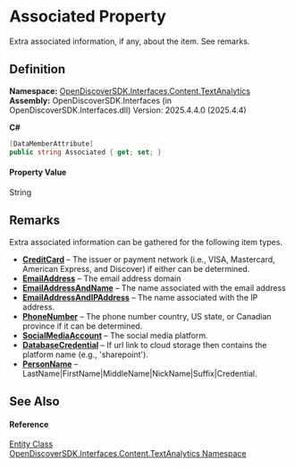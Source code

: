 # Associated Property


Extra associated information, if any, about the item. See remarks.



## Definition
**Namespace:** <a href="12331b25-bce3-6a9b-929b-46b5cf49471c">OpenDiscoverSDK.Interfaces.Content.TextAnalytics</a>  
**Assembly:** OpenDiscoverSDK.Interfaces (in OpenDiscoverSDK.Interfaces.dll) Version: 2025.4.4.0 (2025.4.4)

**C#**
``` C#
[DataMemberAttribute]
public string Associated { get; set; }
```



#### Property Value
String

## Remarks

Extra associated information can be gathered for the following item types. <ul><li><strong><a href="2caef568-f7bd-69fc-89c4-aa0d3e2c497b">CreditCard</a></strong> – The issuer or payment network (i.e., VISA, Mastercard, American Express, and Discover) if either can be determined.</li><li><strong><a href="2caef568-f7bd-69fc-89c4-aa0d3e2c497b">EmailAddress</a></strong> – The email address domain</li><li><strong><a href="2caef568-f7bd-69fc-89c4-aa0d3e2c497b">EmailAddressAndName</a></strong> – The name associated with the email address</li><li><strong><a href="2caef568-f7bd-69fc-89c4-aa0d3e2c497b">EmailAddressAndIPAddress</a></strong> – The name associated with the IP address.</li><li><strong><a href="2caef568-f7bd-69fc-89c4-aa0d3e2c497b">PhoneNumber</a></strong> – The phone number country, US state, or Canadian province if it can be determined.</li><li><strong><a href="2caef568-f7bd-69fc-89c4-aa0d3e2c497b">SocialMediaAccount</a></strong> – The social media platform.</li><li><strong><a href="2caef568-f7bd-69fc-89c4-aa0d3e2c497b">DatabaseCredential</a></strong> – If url link to cloud storage then contains the platform name (e.g., 'sharepoint').</li><li><strong><a href="2caef568-f7bd-69fc-89c4-aa0d3e2c497b">PersonName</a></strong> – LastName|FirstName|MiddleName|NickName|Suffix|Credential.</li></ul>




## See Also


#### Reference
<a href="75bf3100-d4b4-0098-46f5-b953923776a9">Entity Class</a>  
<a href="12331b25-bce3-6a9b-929b-46b5cf49471c">OpenDiscoverSDK.Interfaces.Content.TextAnalytics Namespace</a>  

